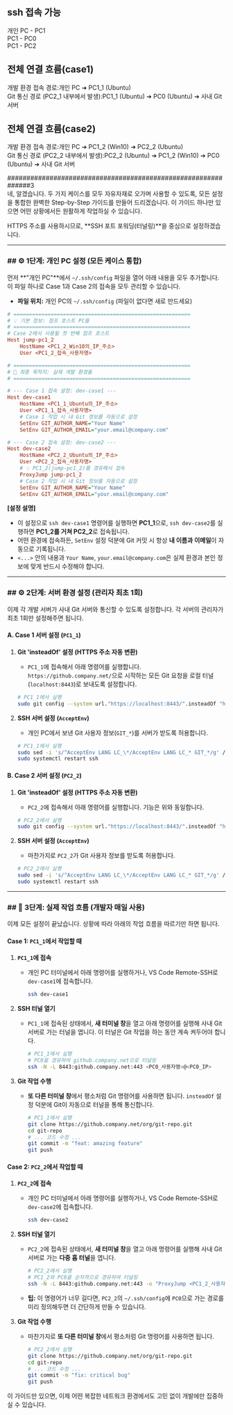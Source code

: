 ## ssh 접속 가능
개인 PC - PC1  
PC1 - PC0  
PC1 - PC2  
  

## 전체 연결 흐름(case1)  
개발 환경 접속 경로:개인 PC ➔ PC1_1 (Ubuntu)  
Git 통신 경로 (PC2_1 내부에서 발생):PC1_1 (Ubuntu) ➔ PC0 (Ubuntu) ➔ 사내 Git 서버  


## 전체 연결 흐름(case2)  
개발 환경 접속 경로:개인 PC ➔ PC1_2 (Win10) ➔ PC2_2 (Ubuntu)  
Git 통신 경로 (PC2_2 내부에서 발생):PC2_2 (Ubuntu) ➔ PC1_2 (Win10) ➔ PC0 (Ubuntu) ➔ 사내 Git 서버  

##############################################################3  
네, 알겠습니다. 두 가지 케이스를 모두 자유자재로 오가며 사용할 수 있도록, 모든 설정을 통합한 완벽한 Step-by-Step 가이드를 만들어 드리겠습니다. 이 가이드 하나만 있으면 어떤 상황에서든 원활하게 작업하실 수 있습니다.

HTTPS 주소를 사용하시므로, \*\*SSH 포트 포워딩(터널링)\*\*을 중심으로 설정하겠습니다.

-----

### \#\# ⚙️ 1단계: 개인 PC 설정 (모든 케이스 통합)

먼저 \*\*"개인 PC"\*\*에서 `~/.ssh/config` 파일을 열어 아래 내용을 모두 추가합니다. 이 파일 하나로 Case 1과 Case 2의 접속을 모두 관리할 수 있습니다.

  * **파일 위치:** 개인 PC의 `~/.ssh/config` (파일이 없다면 새로 만드세요)

<!-- end list -->

```ini
# =========================================================
# 💡 기본 정보: 점프 호스트 PC들
# =========================================================
# Case 2에서 사용될 첫 번째 점프 호스트
Host jump-pc1_2
    HostName <PC1_2_Win10의_IP_주소>
    User <PC1_2_접속_사용자명>

# =========================================================
# 🚀 최종 목적지: 실제 개발 환경들
# =========================================================

# --- Case 1 접속 설정: dev-case1 ---
Host dev-case1
    HostName <PC1_1_Ubuntu의_IP_주소>
    User <PC1_1_접속_사용자명>
    # Case 1 작업 시 내 Git 정보를 자동으로 설정
    SetEnv GIT_AUTHOR_NAME="Your Name"
    SetEnv GIT_AUTHOR_EMAIL="your.email@company.com"

# --- Case 2 접속 설정: dev-case2 ---
Host dev-case2
    HostName <PC2_2_Ubuntu의_IP_주소>
    User <PC2_2_접속_사용자명>
    # 💡 PC1_2(jump-pc1_2)를 경유해서 접속
    ProxyJump jump-pc1_2
    # Case 2 작업 시 내 Git 정보를 자동으로 설정
    SetEnv GIT_AUTHOR_NAME="Your Name"
    SetEnv GIT_AUTHOR_EMAIL="your.email@company.com"
```

**[설정 설명]**

  * 이 설정으로 `ssh dev-case1` 명령어를 실행하면 **PC1\_1**으로, `ssh dev-case2`를 실행하면 **PC1\_2를 거쳐 PC2\_2**로 접속됩니다.
  * 어떤 환경에 접속하든, `SetEnv` 설정 덕분에 Git 커밋 시 항상 **내 이름과 이메일**이 자동으로 기록됩니다.
  * `<...>` 안의 내용과 `Your Name`, `your.email@company.com`은 실제 환경과 본인 정보에 맞게 반드시 수정해야 합니다.

-----

### \#\# ⚙️ 2단계: 서버 환경 설정 (관리자 최초 1회)

이제 각 개발 서버가 사내 Git 서버와 통신할 수 있도록 설정합니다. 각 서버의 관리자가 최초 1회만 설정해주면 됩니다.

#### **A. Case 1 서버 설정 (`PC1_1`)**

1.  **Git 'insteadOf' 설정 (HTTPS 주소 자동 변환)**

      * `PC1_1`에 접속해서 아래 명령어를 실행합니다. `https://github.company.net/`으로 시작하는 모든 Git 요청을 로컬 터널(`localhost:8443`)로 보내도록 설정합니다.

    <!-- end list -->

    ```bash
    # PC1_1에서 실행
    sudo git config --system url."https://localhost:8443/".insteadOf "https://github.company.net/"
    ```

2.  **SSH 서버 설정 (`AcceptEnv`)**

      * 개인 PC에서 보낸 Git 사용자 정보(`GIT_*`)를 서버가 받도록 허용합니다.

    <!-- end list -->

    ```bash
    # PC1_1에서 실행
    sudo sed -i 's/^AcceptEnv LANG LC_\*/AcceptEnv LANG LC_* GIT_*/g' /etc/ssh/sshd_config
    sudo systemctl restart ssh
    ```

#### **B. Case 2 서버 설정 (`PC2_2`)**

1.  **Git 'insteadOf' 설정 (HTTPS 주소 자동 변환)**

      * `PC2_2`에 접속해서 아래 명령어를 실행합니다. 기능은 위와 동일합니다.

    <!-- end list -->

    ```bash
    # PC2_2에서 실행
    sudo git config --system url."https://localhost:8443/".insteadOf "https://github.company.net/"
    ```

2.  **SSH 서버 설정 (`AcceptEnv`)**

      * 마찬가지로 `PC2_2`가 Git 사용자 정보를 받도록 허용합니다.

    <!-- end list -->

    ```bash
    # PC2_2에서 실행
    sudo sed -i 's/^AcceptEnv LANG LC_\*/AcceptEnv LANG LC_* GIT_*/g' /etc/ssh/sshd_config
    sudo systemctl restart ssh
    ```

-----

### \#\# 🚀 3단계: 실제 작업 흐름 (개발자 매일 사용)

이제 모든 설정이 끝났습니다. 상황에 따라 아래의 작업 흐름을 따르기만 하면 됩니다.

#### **Case 1: `PC1_1`에서 작업할 때**

1.  **`PC1_1`에 접속**

      * 개인 PC 터미널에서 아래 명령어를 실행하거나, VS Code Remote-SSH로 `dev-case1`에 접속합니다.
        ```bash
        ssh dev-case1
        ```

2.  **SSH 터널 열기**

      * `PC1_1`에 접속된 상태에서, **새 터미널 창**을 열고 아래 명령어를 실행해 사내 Git 서버로 가는 터널을 엽니다. 이 터널은 Git 작업을 하는 동안 계속 켜두어야 합니다.
        ```bash
        # PC1_1에서 실행
        # PC0을 경유하여 github.company.net으로 터널링
        ssh -N -L 8443:github.company.net:443 <PC0_사용자명>@<PC0_IP>
        ```

3.  **Git 작업 수행**

      * **또 다른 터미널 창**에서 평소처럼 Git 명령어를 사용하면 됩니다. `insteadOf` 설정 덕분에 Git이 자동으로 터널을 통해 통신합니다.
        ```bash
        # PC1_1에서 실행
        git clone https://github.company.net/org/git-repo.git
        cd git-repo
        # ... 코드 수정 ...
        git commit -m "feat: amazing feature"
        git push
        ```

#### **Case 2: `PC2_2`에서 작업할 때**

1.  **`PC2_2`에 접속**

      * 개인 PC 터미널에서 아래 명령어를 실행하거나, VS Code Remote-SSH로 `dev-case2`에 접속합니다.
        ```bash
        ssh dev-case2
        ```

2.  **SSH 터널 열기**

      * `PC2_2`에 접속된 상태에서, **새 터미널 창**을 열고 아래 명령어를 실행해 사내 Git 서버로 가는 **다중 홉 터널**을 엽니다.
        ```bash
        # PC2_2에서 실행
        # PC1_2와 PC0을 순차적으로 경유하여 터널링
        ssh -N -L 8443:github.company.net:443 -o "ProxyJump <PC1_2_사용자명>@<PC1_2_IP>" <PC0_사용자명>@<PC0_IP>
        ```
      * **팁:** 이 명령어가 너무 길다면, `PC2_2`의 `~/.ssh/config`에 `PC0`으로 가는 경로를 미리 정의해두면 더 간단하게 만들 수 있습니다.

3.  **Git 작업 수행**

      * 마찬가지로 **또 다른 터미널 창**에서 평소처럼 Git 명령어를 사용하면 됩니다.
        ```bash
        # PC2_2에서 실행
        git clone https://github.company.net/org/git-repo.git
        cd git-repo
        # ... 코드 수정 ...
        git commit -m "fix: critical bug"
        git push
        ```

이 가이드만 있으면, 이제 어떤 복잡한 네트워크 환경에서도 고민 없이 개발에만 집중하실 수 있습니다.
